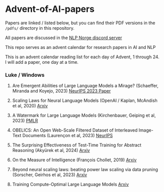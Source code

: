 # Advent-of-AI-papers  

Papers are linked / listed below, but you can find their PDF versions in the `/pdfs/` directory in this repository.

All papers are discussed in the [NLP Norge discord server](https://discord.gg/cNn3HqRD) 

This repo serves as an advent calendar for research papers in AI and NLP

This is an advent calendar reading list for each day of Advent, 1 through 24.
I will add a paper, one day at a time. 

### Luke / Windows  

1. Are Emergent Abilities of Large Language Models a Mirage? (Schaeffer, Miranda and Koyejo, 2023) [NeurIPS 2023 Paper](https://proceedings.neurips.cc/paper_files/paper/2023/hash/adc98a266f45005c403b8311ca7e8bd7-Abstract-Conference.html)

2. Scaling Laws for Neural Language Models (OpenAI / Kaplan, McAndish et al, 2020) [Arxiv](https://arxiv.org/abs/2001.08361)

3. A Watermark for Large Language Models (Kirchenbauer, Geiping et al, 2023) [PMLR](https://proceedings.mlr.press/v202/kirchenbauer23a.html)

4. OBELICS: An Open Web-Scale Filtered Dataset of Interleaved Image-Text Documents (Laurençon et al, 2023) [NeurIPS](https://nips.cc/virtual/2023/poster/73589)

5. The Surprising Effectiveness of Test-Time Training for Abstract Reasoning (Akyürek et al, 2024) [Arxiv](https://arxiv.org/abs/2411.07279)

6. On the Measure of Intelligence (François Chollet, 2019) [Arxiv](https://arxiv.org/abs/1911.01547)

7. Beyond neural scaling laws: beating power law scaling via data pruning (Sorscher, Geirhos et al, 2023) [Arxiv](https://arxiv.org/abs/2206.14486)

8. Training Compute-Optimal Large Language Models [Arxiv](https://arxiv.org/abs/2203.15556d)
